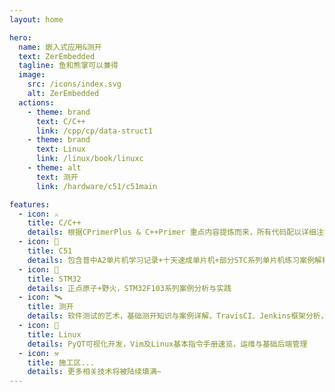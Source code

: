 ```yaml
---
layout: home

hero:
  name: 嵌入式应用&测开
  text: ZerEmbedded
  tagline: 鱼和熊掌可以兼得
  image:
    src: /icons/index.svg
    alt: ZerEmbedded
  actions:
    - theme: brand
      text: C/C++
      link: /cpp/cp/data-struct1
    - theme: brand
      text: Linux
      link: /linux/book/linuxc
    - theme: alt
      text: 测开
      link: /hardware/c51/c51main

features:
  - icon: ⚔
    title: C/C++
    details: 根据CPrimerPlus & C++Primer 重点内容提炼而来，所有代码配以详细注释，初学or复习均可~
  - icon: 🏹
    title: C51
    details: 包含普中A2单片机学习记录+十天速成单片机+部分STC系列单片机练习案例解析，主体介绍相关单片机基础知识！
  - icon: 🔫
    title: STM32
    details: 正点原子+野火，STM32F103系列案例分析与实践
  - icon: 🛰
    title: 测开
    details: 软件测试的艺术，基础测开知识与案例详解，TravisCI、Jenkins框架分析，Jest+Reactjs
  - icon: 🐧
    title: Linux
    details: PyQT可视化开发，Vim及Linux基本指令手册速览，运维与基础后端管理
  - icon: ⚒
    title: 施工区...
    details: 更多相关技术将被陆续填满~
---
```

